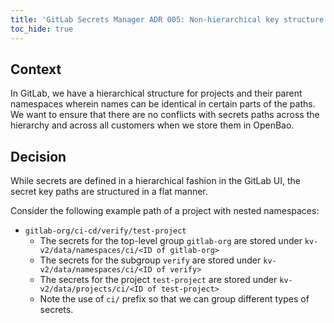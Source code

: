 ```yaml
---
title: 'GitLab Secrets Manager ADR 005: Non-hierarchical key structure for secrets in OpenBao'
toc_hide: true
---
```


## Context

In GitLab, we have a hierarchical structure for projects and their parent namespaces wherein names can be identical in certain parts of the paths. We want to ensure that there are no conflicts with secrets paths across the hierarchy and across all customers when we store them in OpenBao.

## Decision

While secrets are defined in a hierarchical fashion in the GitLab UI, the secret key paths are structured in a flat manner.

Consider the following example path of a project with nested namespaces:

- `gitlab-org/ci-cd/verify/test-project`
  - The secrets for the top-level group `gitlab-org` are stored under `kv-v2/data/namespaces/ci/<ID of gitlab-org>`
  - The secrets for the subgroup `verify` are stored under `kv-v2/data/namespaces/ci/<ID of verify>`
  - The secrets for the project `test-project` are stored under `kv-v2/data/projects/ci/<ID of test-project>`
  - Note the use of `ci/` prefix so that we can group different types of secrets.
